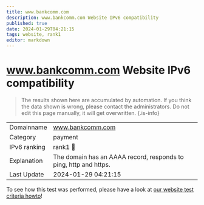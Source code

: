 ```yaml
---
title: www.bankcomm.com
description: www.bankcomm.com Website IPv6 compatibility
published: true
date: 2024-01-29T04:21:15
tags: website, rank1
editor: markdown
---
```


# www.bankcomm.com Website IPv6 compatibility

> The results shown here are accumulated by automation. If you think the data shown is wrong, please contact the administrators. 
> Do not edit this page manually, it will get overwritten.
{.is-info}


|   |   |
| - | - |
| Domainname | www.bankcomm.com
| Category | payment |
| IPv6 ranking | rank1 :1st_place_medal: |
| Explanation | The domain has an AAAA record, responds to ping, http and https. |
| Last Update | 2024-01-29 04:21:15 |

To see how this test was performed, please have a look at [our website test criteria howto](/howto/testcriteria/website)!


